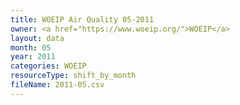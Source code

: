 ```yaml
---
title: WOEIP Air Quality 05-2011
owner: <a href="https://www.woeip.org/">WOEIP</a>
layout: data
month: 05
year: 2011
categories: WOEIP
resourceType: shift_by_month
fileName: 2011-05.csv
---
```

